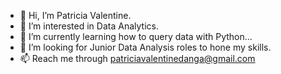 - 👋 Hi, I’m Patricia Valentine.
- 👀 I’m interested in Data Analytics.
- 🌱 I’m currently learning how to query data with Python...
- 💞️ I’m looking for Junior Data Analysis roles to hone my skills.
- 📫 Reach me through patriciavalentinedanga@gmail.com

<!---
patriciavalentine/patriciavalentine is a ✨ special ✨ repository because its `README.md` (this file) appears on your GitHub profile.
You can click the Preview link to take a look at your changes.
--->
